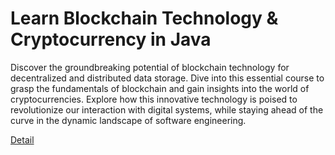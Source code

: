 # Learn Blockchain Technology & Cryptocurrency in Java

Discover the groundbreaking potential of blockchain technology for decentralized and distributed data storage. Dive into this essential course to grasp the fundamentals of blockchain and gain insights into the world of cryptocurrencies. Explore how this innovative technology is poised to revolutionize our interaction with digital systems, while staying ahead of the curve in the dynamic landscape of software engineering. 

[Detail](https://eduitfree.com/courses/learn-blockchain-technology-cryptocurrency-in-java)
